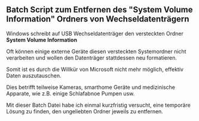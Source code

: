 ## Batch Script zum Entfernen des "System Volume Information" Ordners von Wechseldatenträgern ##

Windows schreibt auf USB Wechseldatenträger den versteckten Ordner **System Volume Information**

Oft können einige externe Geräte diesen versteckten Systemordner nicht verarbeiten und
wollen den Datenträger stattdessen neu formatieren.

Somit ist es durch die Willkür von Microsoft nicht mehr möglich, effektiv Daten auszutauschen.

Dies betrifft teilweise Kameras, smarthome Geräte und medizinische Apparate, wie z.B. einige 
Schlafabnoe Pumpen usw.

Mit dieser Batch Datei habe ich einmal kurzfristig versucht, eine temporäre 
Lösung zu finden, den ungeliebten Ordner jeweils zu entfernen.
